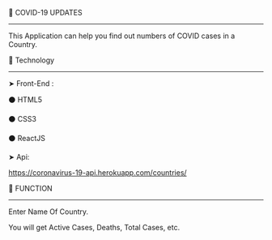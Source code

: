 🔰 COVID-19 UPDATES
________
This Application can help you find out numbers of COVID cases in a Country.

🔰 Technology
____
➤ Front-End :

⚫ HTML5

⚫ CSS3

⚫ ReactJS

➤ Api:

https://coronavirus-19-api.herokuapp.com/countries/

🔰 FUNCTION
___
Enter Name Of Country.

You will get Active Cases, Deaths, Total Cases, etc.